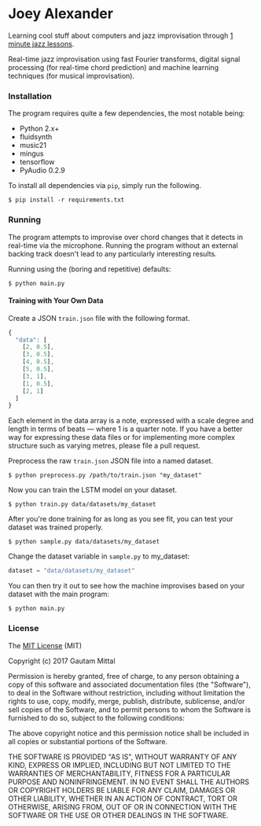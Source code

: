 # Joey Alexander
Learning cool stuff about computers and jazz improvisation through [1 minute jazz lessons](https://www.youtube.com/playlist?list=PL7D9i_VsmDAQE1jJPsXmWYaEf5y6Wl8FQ).

Real-time jazz improvisation using fast Fourier transforms, digital signal processing (for real-time chord prediction) and machine learning techniques (for musical improvisation).


### Installation
The program requires quite a few dependencies, the most notable being:
  - Python 2.x+
  - fluidsynth
  - music21
  - mingus
  - tensorflow
  - PyAudio 0.2.9

To install all dependencies via ```pip```, simply run the following.
```none
$ pip install -r requirements.txt
```

### Running
The program attempts to improvise over chord changes that it detects in real-time via the microphone. Running the program without an external backing track doesn't lead to any particularly interesting results.

Running using the (boring and repetitive) defaults:

```none
$ python main.py
```

#### Training with Your Own Data
Create a JSON ```train.json``` file with the following format.

```javascript
{
  "data": [
    [2, 0.5],
    [3, 0.5],
    [4, 0.5],
    [5, 0.5],
    [3, 1],
    [1, 0.5],
    [2, 1]
  ]
}
```

Each element in the data array is a note, expressed with a scale degree and length in terms of beats — where 1 is a quarter note. If you have a better way for expressing these data files or for implementing more complex structure such as varying metres, please file a pull request.

Preprocess the raw ```train.json``` JSON file into a named dataset.

```none
$ python preprocess.py /path/to/train.json "my_dataset"
```

Now you can train the LSTM model on your dataset.

```none
$ python train.py data/datasets/my_dataset
```

After you're done training for as long as you see fit, you can test your dataset was trained properly.

```none
$ python sample.py data/datasets/my_dataset
```

Change the dataset variable in ```sample.py``` to my_dataset:

```python
dataset = "data/datasets/my_dataset"
```

You can then try it out to see how the machine improvises based on your dataset with the main program:

```none
$ python main.py
```

### License
The [MIT License](https://tldrlegal.com/license/mit-license#fulltext) (MIT)

Copyright (c) 2017 Gautam Mittal

Permission is hereby granted, free of charge, to any person obtaining a copy of this software and associated documentation files (the "Software"), to deal in the Software without restriction, including without limitation the rights to use, copy, modify, merge, publish, distribute, sublicense, and/or sell copies of the Software, and to permit persons to whom the Software is furnished to do so, subject to the following conditions:

The above copyright notice and this permission notice shall be included in all copies or substantial portions of the Software.

THE SOFTWARE IS PROVIDED "AS IS", WITHOUT WARRANTY OF ANY KIND, EXPRESS OR IMPLIED, INCLUDING BUT NOT LIMITED TO THE WARRANTIES OF MERCHANTABILITY, FITNESS FOR A PARTICULAR PURPOSE AND NONINFRINGEMENT. IN NO EVENT SHALL THE AUTHORS OR COPYRIGHT HOLDERS BE LIABLE FOR ANY CLAIM, DAMAGES OR OTHER LIABILITY, WHETHER IN AN ACTION OF CONTRACT, TORT OR OTHERWISE, ARISING FROM, OUT OF OR IN CONNECTION WITH THE SOFTWARE OR THE USE OR OTHER DEALINGS IN THE SOFTWARE.
